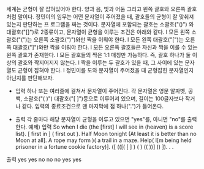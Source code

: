 세계는 균형이 잘 잡혀있어야 한다. 양과 음, 빛과 어둠 그리고 왼쪽 괄호와 오른쪽 괄호 처럼 말이다.
정민이의 임무는 어떤 문자열이 주어졌을 때, 괄호들의 균형이 잘 맞춰져 있는지 판단하는 프 로그램을 짜는 것이다.
문자열에 포함되는 괄호는 소괄호("()") 와 대괄호("[]")로 2종류이고, 문자열이 균형을 이루는 조건은 아래와 같다.
l 모든 왼쪽 소괄호("(")는 오른쪽 소괄호(")")와만 짝을 이뤄야 한다.
l 모든 왼쪽 대괄호("[")는 오른쪽 대괄호("]")와만 짝을 이뤄야 한다.
l 모든 오른쪽 괄호들은 자신과 짝을 이룰 수 있는 왼쪽 괄호가 존재한다.
l 모든 괄호들의 짝은 1:1 매칭만 가능하다. 즉, 괄호 하나가 둘 이상의 괄호와 짝지어지지
않는다.
l 짝을 이루는 두 괄호가 있을 때, 그 사이에 있는 문자열도 균형이 잡혀야 한다. 
l 정민이를 도와 문자열이 주어졌을 때 균형잡힌 문자열인지 아닌지를 판단해보자.

- 입력
하나 또는 여러줄에 걸쳐서 문자열이 주어진다. 각 문자열은 영문 알파벳, 공백, 소괄호("( )") 대괄호("[ ]")등으로 이루어져 있으며, 
길이는 100글자보다 작거나 같다.
입력의 종료조건으로 맨 마지막에 점 하나(".")가 들어온다.

- 출력
각 줄마다 해당 문자열이 균형을 이루고 있으면 "yes"를, 아니면 "no"를 출력한다.
예제)
입력
So when I die (the [first] I will see in (heaven) is a score list). 
[ first in ] ( first out ).
Half Moon tonight (At least it is better than no Moon at all]. 
A rope may form )( a trail in a maze.
Help( I[m being held prisoner in a fortune cookie factory)]. 
([ (([( [ ] ) ( ) (( ))] )) ]).
 .
.

출력
yes
yes
no
no
no
yes
yes
